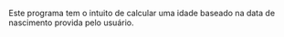 Este programa tem o intuito de calcular uma idade baseado na data de nascimento provida pelo usuário.
